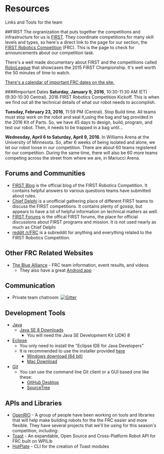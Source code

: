 # Resources
Links and Tools for the team

##FIRST
The orgranization that puts together the competitions and infrastructure for us is [FIRST](http://www.usfirst.org).  They coordinate competitions for many skill levels and types, so here's a direct link to the page for our section, the [FIRST Robotics Competition](http://www.usfirst.org/roboticsprograms/frc) (FRC).  This is the page to check for announcements about our competition task.

There's a well made documentary about FIRST and the competitions called [RoboLeague](http://www.usfirst.org/roboticsprograms/frc/roboleague2015) that showcases the 2015 FIRST Championship.  It's well worth the 50 minutes of time to watch.

[There's a calendar of important FRC dates on the site.](http://www.usfirst.org/roboticsprograms/frc/calendar/list)

####Important Dates
**Saturday, January 9, 2016**, 10:30-11:30 AM (ET) (9:30-10:30 Central). 2016 FIRST Robotics Competition Kickoff.
This is when we find out all the technical details of what our robot needs to accomplish.  

**Tuesday, February 23, 2016**, 11:59 PM (Central). Stop Build time.  All teams must stop work on the robot and seal it,using the bag and tag provided in the 2016 Kit of Parts.  So, we have 45 days to design, build, program, and test our robot.  Then, it needs to be trapped in a bag until...

**Wednesday, April 6 to Saturday, April 9, 2016**. In Williams Arena at the University of Minnesota. So, after 6 weeks of being isolated and alone, we let our robot loose in our competition.  There are about 60 teams registered for our competition.  During the same time, there will also be 60 more teams competing across the street from where we are, in Mariucci Arena.

## Forums and Communities
- [FIRST Blog](http://www.usfirst.org/roboticsprograms/frc/blog) is the official blog of the FIRST Robotics Competition.  It contains helpful answers to various questions teams have submitted about rules.
- [Chief Delphi](http://www.chiefdelphi.com/forums/portal.php) is a unofficial gathering place of different FIRST teams to discuss the FIRST competitions. It contains plenty of gossip, but appears to have a lot of helpful information on technical matters as well.
- [FIRST Forums](http://forums.usfirst.org/forum.php) is the offical FIRST forums, the place for official discussions about FIRST programs and mission. It is not used nearly as much as Chief Delphi
- [reddit /r/FRC](https://www.reddit.com/r/frc) is a subreddit for anything and everything related to the FIRST Robotics Competition.

## Other FRC Related Websites
- [The Blue Alliance](http://www.thebluealliance.com/) - FRC team information, event results, and videos
  - They also have a great [Android app](https://play.google.com/store/apps/details?id=com.thebluealliance.androidclient)

## Communication

- Private team chatroom: [![Gitter](https://badges.gitter.im/Join%20Chat.svg)](https://gitter.im/frc2879)

## Development Tools

- [Java](https://www.oracle.com/java/index.html)
  - [Java SE 8 Downloads](http://www.oracle.com/technetwork/java/javase/downloads/index.html)
    - You will need the Java SE Development Kit (JDK) 8
- [Eclipse](https://eclipse.org/)
  - You only need to install the "Eclipse IDE for Java Developers"
  - It is recommended to use the installer provided [here](https://eclipse.org/downloads/)
    - [Windows download (64 bit)](https://eclipse.org/downloads/download.php?file=/oomph/epp/mars/R1a/eclipse-inst-win64.exe&r=1)
    - [Mac Download](https://eclipse.org/downloads/download.php?file=/oomph/epp/mars/R1a/eclipse-inst-mac64.tar.gz&r=1)
- [Git](https://git-scm.com/)
  - You can use the command line Git client or a GUI based one like these:
    - [GitHub Desktop](https://desktop.github.com/)
    - [SourceTree](https://www.sourcetreeapp.com/)

## APIs and Libraries

- [OpenRIO](https://github.com/Open-RIO) - A group of people have been working on tools and libraries that will help make building robots for the the FRC easier and more flexible.  They have several projects that we'll be using for this season's competition, including:
 - [Toast](https://github.com/Open-RIO/ToastAPI) - An expandable, Open Source and Cross-Platform Robot API for FRC built on WPILib
 - [HotPlate](https://github.com/Open-RIO/HotPlate) - CLI for the creation of Toast modules
